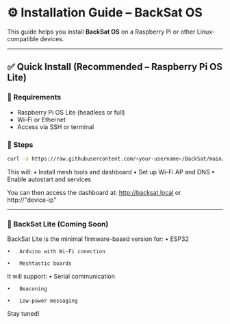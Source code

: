 # ⚙️ Installation Guide – BackSat OS

This guide helps you install **BackSat OS** on a Raspberry Pi or other Linux-compatible devices.

---

## ✅ Quick Install (Recommended – Raspberry Pi OS Lite)

### 🧰 Requirements

- Raspberry Pi OS Lite (headless or full)
- Wi-Fi or Ethernet
- Access via SSH or terminal

### 🧪 Steps

```bash
curl -s https://raw.githubusercontent.com/<your-username>/BackSat/main/backsat-install-script.sh | bash

```

This will:
	•	Install mesh tools and dashboard
	•	Set up Wi-Fi AP and DNS
	•	Enable autostart and services

You can then access the dashboard at:
http://backsat.local or http://"device-ip"

---

### 🧪 BackSat Lite (Coming Soon)

BackSat Lite is the minimal firmware-based version for:
	•	ESP32
 
	•	Arduino with Wi-Fi conection
 
	•	Meshtastic boards

It will support:
	•	Serial communication
 
	•	Beaconing
 
	•	Low-power messaging

Stay tuned!
